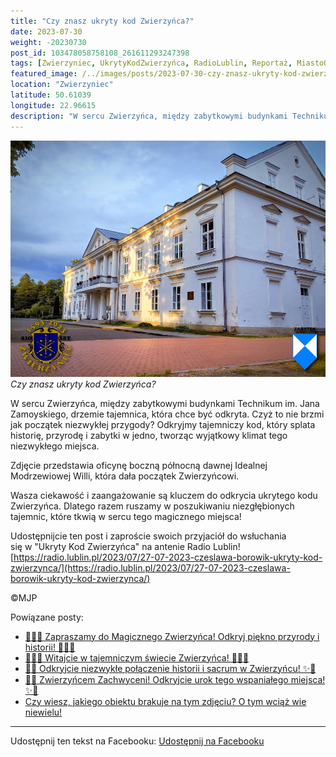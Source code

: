 ```yaml
---
title: "Czy znasz ukryty kod Zwierzyńca?"
date: 2023-07-30
weight: -20230730
post_id: 103478058758108_261611293247398
tags: [Zwierzyniec, UkrytyKodZwierzyńca, RadioLublin, Reportaż, MiastoOgród, Zamojszczyzna, Roztocze, Lubelskie, villarestituta, turystyka, dziedzictwo, zabytki, krajobrazy, TajemnicePrzeszłości, PodróżeWczasie, MagiczneMiejsce]
featured_image: /../images/posts/2023-07-30-czy-znasz-ukryty-kod-zwierzynca.jpg
location: "Zwierzyniec"
latitude: 50.61039
longitude: 22.96615
description: "W sercu Zwierzyńca, między zabytkowymi budynkami Technikum im. Jana Zamoyskiego, drzemie tajemnica, która chce być odkryta. Czyż to nie brzmi jak pocz..."
---
```


![Czy znasz ukryty kod Zwierzyńca?](/images/posts/2023-07-30-czy-znasz-ukryty-kod-zwierzynca.jpg)
*Czy znasz ukryty kod Zwierzyńca?*

W sercu Zwierzyńca, między zabytkowymi budynkami Technikum im. Jana Zamoyskiego, drzemie tajemnica, która chce być odkryta. Czyż to nie brzmi jak początek niezwykłej przygody? Odkryjmy tajemniczy kod, który splata historię, przyrodę i zabytki w jedno, tworząc wyjątkowy klimat tego niezwykłego miejsca.

Zdjęcie przedstawia oficynę boczną północną dawnej Idealnej Modrzewiowej Willi, która dała początek Zwierzyńcowi.

Wasza ciekawość i zaangażowanie są kluczem do odkrycia ukrytego kodu Zwierzyńca. Dlatego razem ruszamy w poszukiwaniu niezgłębionych tajemnic, które tkwią w sercu tego magicznego miejsca!

Udostępnijcie ten post i zaproście swoich przyjaciół do wsłuchania się w "Ukryty Kod Zwierzyńca" na antenie Radio Lublin!
[https://radio.lublin.pl/2023/07/27-07-2023-czeslawa-borowik-ukryty-kod-zwierzynca/](https://radio.lublin.pl/2023/07/27-07-2023-czeslawa-borowik-ukryty-kod-zwierzynca/)



©MJP

Powiązane posty:
- [🌳🏰🦌 Zapraszamy do Magicznego Zwierzyńca! Odkryj piękno przyrody i historii! 🌳🏰🦌](/posts/-Zapraszamy-do-Magicznego-Zwierzynca-Odkryj-piekno-przyrody)
- [🌳🏰🦌 Witajcie w tajemniczym świecie Zwierzyńca! 🌳🏰🦌](/posts/-Witajcie-w-tajemniczym-swiecie-Zwierzynca)
- [🌟✨ Odkryjcie niezwykłe połączenie historii i sacrum w Zwierzyńcu! ✨🌟](/posts/-Odkryjcie-niezwykle-polaczenie-historii-i-sacrum)
- [🌟✨ Zwierzyńcem Zachwyceni! Odkryjcie urok tego wspaniałego miejsca! ✨🌟](/posts/-Zwierzyncem-Zachwyceni-Odkryjcie-urok-tego-wspanialego)
- [Czy wiesz, jakiego obiektu brakuje na tym zdjęciu? O tym wciąż wie niewielu!](/posts/Czy-wiesz-jakiego-obiektu-brakuje-na-tym-zdjeciu-O-tym)


---

Udostępnij ten tekst na Facebooku:
[Udostępnij na Facebooku](https://www.facebook.com/sharer/sharer.php?u=https://stowarzyszeniewachniewskiej.pl/posts/Czy-znasz-ukryty-kod-Zwierzynca)

<script type="application/ld+json">
{
  "@context": "https://schema.org",
  "@type": "BlogPosting",
  "headline": "Czy znasz ukryty kod Zwierzyńca?",
  "datePublished": "2023-07-30",
  "dateModified": "2023-07-30",
  "author": {
    "@type": "Person",
    "name": "Michał Jan Patyk"
  },
  "publisher": {
    "@type": "Organization",
    "name": "Stowarzyszenie im. Aleksandry Wachniewskiej",
    "logo": {
      "@type": "ImageObject",
      "url": "https://stowarzyszeniewachniewskiej.pl/images/logo/logo.svg"
    }
  },
  "mainEntityOfPage": {
    "@type": "WebPage",
    "@id": "https://stowarzyszeniewachniewskiej.pl/posts/Czy-znasz-ukryty-kod-Zwierzynca"
  },
  "image": {
    "@type": "ImageObject",
    "url": "https://stowarzyszeniewachniewskiej.pl/images/posts/2023-07-30-czy-znasz-ukryty-kod-zwierzynca.jpg"
  },
  "articleSection": "Dziedzictwo Kulturowe i Zabytki",
  "keywords": "Zwierzyniec, UkrytyKodZwierzyńca, RadioLublin, Reportaż, MiastoOgród, Zamojszczyzna, Roztocze, Lubelskie, villarestituta, turystyka, dziedzictwo, zabytki, krajobrazy, TajemnicePrzeszłości, PodróżeWczasie, MagiczneMiejsce",
  "wordCount": 99,
  "articleBody": "W sercu Zwierzyńca, między zabytkowymi budynkami Technikum im. Jana Zamoyskiego, drzemie tajemnica, która chce być odkryta. Czyż to nie brzmi jak początek niezwykłej przygody? Odkryjmy tajemniczy kod, który splata historię, przyrodę i zabytki w jedno, tworząc wyjątkowy klimat tego niezwykłego miejsca.\n\nZdjęcie przedstawia oficynę boczną północną dawnej Idealnej Modrzewiowej Willi, która dała początek Zwierzyńcowi.\n\nWasza ciekawość i zaangażowanie są kluczem do odkrycia ukrytego kodu Zwierzyńca. Dlatego razem ruszamy w poszukiwaniu niezgłębionych tajemnic, które tkwią w sercu tego magicznego miejsca!\n\nUdostępnijcie ten post i zaproście swoich przyjaciół do wsłuchania się w \"Ukryty Kod Zwierzyńca\" na antenie Radio Lublin! \n[https://radio.lublin.pl/2023/07/27-07-2023-czeslawa-borowik-ukryty-kod-zwierzynca/](https://radio.lublin.pl/2023/07/27-07-2023-czeslawa-borowik-ukryty-kod-zwierzynca/)\n\n               \n\n©MJP",
  "description": "Odkryj piękno Zwierzyńca i jego zabytki.",
  "copyrightHolder": {
    "@type": "Person",
    "name": "Michał Jan Patyk"
  }
}
</script>
<script type="application/ld+json">
{
  "@context": "https://schema.org",
  "@type": "BreadcrumbList",
  "itemListElement": [
    {
      "@type": "ListItem",
      "position": 1,
      "name": "Home",
      "item": "https://stowarzyszeniewachniewskiej.pl"
    },
    {
      "@type": "ListItem",
      "position": 2,
      "name": "posts",
      "item": "https://stowarzyszeniewachniewskiej.pl/posts"
    },
    {
      "@type": "ListItem",
      "position": 3,
      "name": "Czy znasz ukryty kod Zwierzyńca?",
      "item": "https://stowarzyszeniewachniewskiej.pl/posts/Czy-znasz-ukryty-kod-Zwierzynca"
    }
  ]
}
</script>

